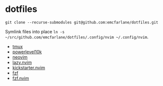 # dotfiles

`git clone --recurse-submodules git@github.com:emcfarlane/dotfiles.git`

Symlink files into place `ln -s ~/src/github.com/emcfarlane/dotfiles/.config/nvim ~/.config/nvim`.

- [tmux](https://github.com/tmux/tmux/wiki)
- [powerlevel10k](https://github.com/romkatv/powerlevel10k)
- [neovim](https://neovim.io)
- [lazy.nvim](https://github.com/folke/lazy.nvim)
- [kickstarter.nvim](https://github.com/nvim-lua/kickstart.nvim)
- [fzf](https://github.com/junegunn/fzf)
- [fzf.nvim](https://github.com/junegunn/fzf.vim)
